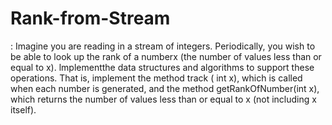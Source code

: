 # Rank-from-Stream
: Imagine you are reading in a stream of integers. Periodically, you wish to be able
to look up the rank of a numberx (the number of values less than or equal to x). lmplementthe data
structures and algorithms to support these operations. That is, implement the method track ( int
x), which is called when each number is generated, and the method getRankOfNumber(int
x), which returns the number of values less than or equal to x (not including x itself). 
